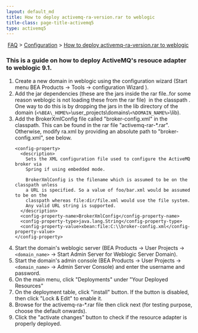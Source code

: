 ```yaml
---
layout: default_md
title: How to deploy activemq-ra-version.rar to weblogic 
title-class: page-title-activemq5
type: activemq5
---
```


 [FAQ](faq) > [Configuration](configuration) > [How to deploy activemq-ra-version.rar to weblogic](how-to-deploy-activemq-ra-versionrar-to-weblogic)


### This is a guide on how to deploy ActiveMQ's resouce adapter to weblogic 9.1.

1.  Create a new domain in weblogic using the configuration wizard (Start menu BEA Products -> Tools -> configuration Wizard ).
2.  Add the jar dependencies (these are the jars inside the rar file..for some reason weblogic is not loading these from the rar file)  in the classpath . One way to do this is by dropping the jars in the lib directory of the domain (`<%BEA\_HOME%>`\user_projects\domains\\`<%DOMAIN_NAME%>`\lib). 
3.  Add the BrokerXmlConfig file called "broker-config.xml" in the classpath. This can be found in the rar file "activemq-rar-*.rar". Otherwise, modify ra.xml by providing an absolute path to "broker-config.xml", see below.
    ```
    <config-property>
      <description>
        Sets the XML configuration file used to configure the ActiveMQ broker via
        Spring if using embedded mode.
    
        BrokerXmlConfig is the filename which is assumed to be on the classpath unless
        a URL is specified. So a value of foo/bar.xml would be assumed to be on the
        classpath whereas file:dir/file.xml would use the file system.
        Any valid URL string is supported.
      </description>
      <config-property-name>BrokerXmlConfig</config-property-name>
      <config-property-type>java.lang.String</config-property-type>
      <config-property-value>xbean:file:C:\\broker-config.xml</config-property-value>
    </config-property>
    ```
2.  Start the domain's weblogic server (BEA Products -> User Projects -> `<domain_name>` -> Start Admin Server for Weblogic Server Domain).
3.  Start the domain's admin console (BEA Products -> User Projects -> `<domain_name>` -> Admin Server Console) and enter the username and password.
4.  On the main menu, click "Deployments" under "Your Deployed Resources"
5.  On the deployment table, click "install" button. If the button is disabled, then click "Lock & Edit" to enable it.
6.  Browse for the activemq-ra-*.rar file then click next (for testing purpose, choose the default onwards).
7.  Click the "activate changes" button to check if the resource adapter is properly deployed.

